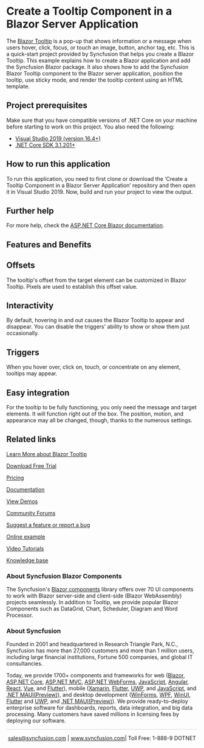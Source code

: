 # Create a Tooltip Component in a Blazor Server Application

The [Blazor Tooltip](https://www.syncfusion.com/blazor-components/blazor-tooltip?utm_source=github&utm_medium=listing&utm_campaign=blazor-tooltip-github-samples) is a pop-up that shows information or a message when users hover, click, focus, or touch an image, button, anchor tag, etc. This is a quick-start project provided by Syncfusion that helps you create a Blazor Tooltip. This example explains how to create a Blazor application and add the Syncfusion Blazor package. It also shows how to add the Syncfusion Blazor Tooltip component to the Blazor server application, position the tooltip, use sticky mode, and render the tooltip content using an HTML template.

## Project prerequisites
Make sure that you have compatible versions of .NET Core on your machine before starting to work on this project. You also need the following:
* [Visual Studio 2019 (version 16.4+)]( https://visualstudio.microsoft.com/downloads)
* [.NET Core SDK 3.1.201+](https://dotnet.microsoft.com/download/dotnet-core/3.1)

## How to run this application
To run this application, you need to first clone or download the ‘Create a Tooltip Component in a Blazor Server Application’ repository and then open it in Visual Studio 2019. Now, build and run your project to view the output.

## Further help

For more help, check the [ASP.NET Core Blazor documentation](https://docs.microsoft.com/en-us/aspnet/core/blazor).

## Features and Benefits

## Offsets

The tooltip's offset from the target element can be customized in Blazor Tooltip. Pixels are used to establish this offset value.

## Interactivity

By default, hovering in and out causes the Blazor Tooltip to appear and disappear. You can disable the triggers' ability to show or show them just occasionally.

## Triggers

When you hover over, click on, touch, or concentrate on any element, tooltips may appear.

## Easy integration

For the tooltip to be fully functioning, you only need the message and target elements. It will function right out of the box. The position, motion, and appearance may all be changed, though, thanks to the numerous settings.

## Related links

[Learn More about Blazor Tooltip](https://www.syncfusion.com/blazor-components/blazor-tooltip?utm_source=github&utm_medium=listing&utm_campaign=blazor-tooltip-github-samples)

[Download Free Trial](https://www.syncfusion.com/downloads/blazor?utm_source=github&utm_medium=listing&utm_campaign=blazor-tooltip-github-samples)

[Pricing](https://www.syncfusion.com/sales/products/blazor?utm_source=github&utm_medium=listing&utm_campaign=blazor-tooltip-github-samples)

[Documentation](https://blazor.syncfusion.com/documentation/tooltip/getting-started?utm_source=github&utm_medium=listing&utm_campaign=blazor-tooltip-github-samples)

[View Demos](https://github.com/SyncfusionExamples/Create-a-Tooltip-Component-in-a-Blazor-Server-Application?utm_source=github&utm_medium=listing&utm_campaign=blazor-tooltip-github-samples)

[Community Forums](https://www.syncfusion.com/forums/blazor-components?utm_source=github&utm_medium=listing&utm_campaign=blazor-tooltip-github-samples)

[Suggest a feature or report a bug](https://www.syncfusion.com/feedback/blazor-components?utm_source=github&utm_medium=listing&utm_campaign=blazor-tooltip-github-samples)

[Online example](https://blazor.syncfusion.com/demos/tooltip/default-functionalities?utm_source=github&utm_medium=listing&utm_campaign=blazor-tooltip-github-samples)

[Video Tutorials](https://www.syncfusion.com/tutorial-videos/blazor/tooltip?utm_source=github&utm_medium=listing&utm_campaign=blazor-tooltip-github-samples)

[Knowledge base](https://www.syncfusion.com/kb/blazor-components?utm_source=github&utm_medium=listing&utm_campaign=blazor-tooltip-github-samples)

### About Syncfusion Blazor Components
The Syncfusion's [Blazor components](https://www.syncfusion.com/blazor-components?utm_source=github&utm_medium=listing&utm_campaign=blazor-tooltip-github-samples) library offers over 70 UI components to work with Blazor server-side and client-side (Blazor WebAssembly) projects seamlessly. In addition to Tooltip, we provide popular Blazor Components such as DataGrid, Chart, Scheduler, Diagram and Word Processor.

### About Syncfusion
Founded in 2001 and headquartered in Research Triangle Park, N.C., Syncfusion has more than 27,000 customers and more than 1 million users, including large financial institutions, Fortune 500 companies, and global IT consultancies.
 
Today, we provide 1700+ components and frameworks for web ([Blazor](https://www.syncfusion.com/blazor-components?utm_source=github&utm_medium=listing&utm_campaign=blazor-tooltip-github-samples), [ASP.NET Core](https://www.syncfusion.com/aspnet-core-ui-controls?utm_source=github&utm_medium=listing&utm_campaign=blazor-tooltip-github-samples), [ASP.NET MVC](https://www.syncfusion.com/aspnet-mvc-ui-controls?utm_source=github&utm_medium=listing&utm_campaign=blazor-tooltip-github-samples), [ASP.NET WebForms](https://www.syncfusion.com/jquery/aspnet-webforms-ui-controls?utm_source=github&utm_medium=listing&utm_campaign=blazor-tooltip-github-samples), [JavaScript](https://www.syncfusion.com/javascript-ui-controls?utm_source=github&utm_medium=listing&utm_campaign=blazor-tooltip-github-samples), [Angular](https://www.syncfusion.com/angular-ui-components?utm_source=github&utm_medium=listing&utm_campaign=blazor-tooltip-github-samples), [React](https://www.syncfusion.com/react-ui-components?utm_source=github&utm_medium=listing&utm_campaign=blazor-tooltip-github-samples), [Vue](https://www.syncfusion.com/vue-ui-components?utm_source=github&utm_medium=listing&utm_campaign=blazor-tooltip-github-samples), and [Flutter](https://www.syncfusion.com/flutter-widgets?utm_source=github&utm_medium=listing&utm_campaign=blazor-tooltip-github-samples)), mobile ([Xamarin](https://www.syncfusion.com/xamarin-ui-controls?utm_source=github&utm_medium=listing&utm_campaign=blazor-tooltip-github-samples), [Flutter](https://www.syncfusion.com/flutter-widgets?utm_source=github&utm_medium=listing&utm_campaign=blazor-tooltip-github-samples), [UWP](https://www.syncfusion.com/uwp-ui-controls?utm_source=github&utm_medium=listing&utm_campaign=blazor-tooltip-github-samples), and [JavaScript](https://www.syncfusion.com/javascript-ui-controls?utm_source=github&utm_medium=listing&utm_campaign=blazor-tooltip-github-samples), and [.NET MAUI(Preview)](https://www.syncfusion.com/maui-controls?utm_source=github&utm_medium=listing&utm_campaign=blazor-tooltip-github)), and desktop development ([WinForms](https://www.syncfusion.com/winforms-ui-controls?utm_source=github&utm_medium=listing&utm_campaign=blazor-tooltip-github-samples), [WPF](https://www.syncfusion.com/wpf-controls?utm_source=github&utm_medium=listing&utm_campaign=blazor-tooltip-github-samples), [WinUI](https://www.syncfusion.com/winui-controls?utm_source=github&utm_medium=listing&utm_campaign=blazor-tooltip-github-samples), [Flutter](https://www.syncfusion.com/flutter-widgets?utm_source=github&utm_medium=listing&utm_campaign=blazor-tooltip-github-samples) and [UWP](https://www.syncfusion.com/uwp-ui-controls?utm_source=github&utm_medium=listing&utm_campaign=blazor-tooltip-github-samples), and [.NET MAUI(Preview)](https://www.syncfusion.com/maui-controls?utm_source=github&utm_medium=listing&utm_campaign=blazor-tooltip-github-samples)). We provide ready-to-deploy enterprise software for dashboards, reports, data integration, and big data processing. Many customers have saved millions in licensing fees by deploying our software.

<hr style="height:0.3px;border:none;color:lightgrey;background-color:lightgrey;" />

<p align="center">
<a href="mailto:sales@syncfusion.com?Subject=Syncfusion Blazor Tooltip - GitHub" target="_top">sales@syncfusion.com</a> | <a href="https://www.syncfusion.com?utm_source=github&utm_medium=listing&utm_campaign=blazor-tooltip-github-samples">www.syncfusion.com</a>| Toll Free: 1-888-9 DOTNET <br>
</p>
